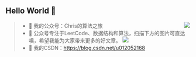 ## Hello World 👋

<img align="right" src="https://github-readme-stats.vercel.app/api?username=Christings&show_icons=true&icon_color=CE1D2D&text_color=718096&bg_color=ffffff&hide_title=true" /> 

> - 🔭 我的公众号：Chris的算法之旅
> - 🤔 公众号专注于LeetCode、数据结构和算法，扫描下方的图片可直达噢，希望我能为大家带来更多的好文章。
![](https://gypsy-1255824480.cos.ap-beijing.myqcloud.com/wechat/qrcode_for_gh_1ccaec501ed5_258.jpg)
> - 👯 我的CSDN：https://blog.csdn.net/u012052168 
